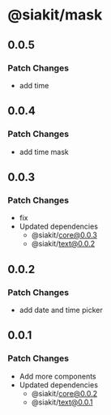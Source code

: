 # @siakit/mask

## 0.0.5

### Patch Changes

- add time

## 0.0.4

### Patch Changes

- add time mask

## 0.0.3

### Patch Changes

- fix
- Updated dependencies
  - @siakit/core@0.0.3
  - @siakit/text@0.0.2

## 0.0.2

### Patch Changes

- add date and time picker

## 0.0.1

### Patch Changes

- Add more components
- Updated dependencies
  - @siakit/core@0.0.2
  - @siakit/text@0.0.1
